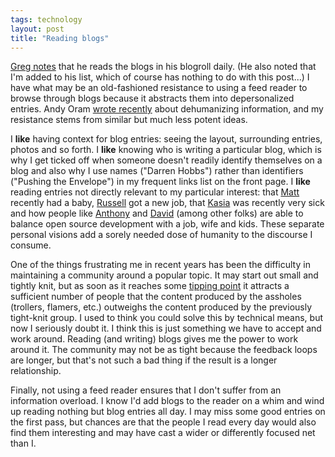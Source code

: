 ```yaml
---
tags: technology
layout: post
title: "Reading blogs"
---
```




<a href="http://greg.klebus.com/blog/index.do?date=20021223#224904">Greg notes</a> that he reads the blogs in his blogroll daily. (He also noted that I'm added to his list, which of course has nothing to do with this post...) I have what may be an old-fashioned resistance to using a feed reader to browse through blogs because it abstracts them into depersonalized entries. Andy Oram <a href="http://www.oreillynet.com/pub/wlg/2464">wrote recently</a> about dehumanizing information, and my resistance stems from similar but much less potent ideas.

<p>I <b>like</b> having context for blog entries: seeing the layout, surrounding entries, photos and so forth. I <b>like</b> knowing who is writing a particular blog, which is why I get ticked off when someone doesn't readily identify themselves on a blog and also why I use names ("Darren Hobbs") rather than identifiers ("Pushing the Envelope") in my frequent links list on the front page. I <b>like</b> reading entries not directly relevant to my particular interest: that <a href="http://www.raibledesigns.com/home.jsp?username=rd">Matt</a> recently had a baby, <a href="http://www.beattie.info/notebook/">Russell</a> got a new job, that <a href="http://www.unix-girl.com/blog/">Kasia</a> was recently very sick and how people like <a href="http://roller.anthonyeden.com/page/aeden/">Anthony</a> and <a href="http://www.rollerweblogger.org/page/roller/">David</a> (among other folks) are able to balance open source development with a job, wife and kids. These separate personal visions add a sorely needed dose of humanity to the discourse I consume.</p>

<p>One of the things frustrating me in recent years has been the difficulty in maintaining a community around a popular topic. It may start out small and tightly knit, but as soon as it reaches some <a href="http://www.gladwell.com/books.html">tipping point</a> it attracts a sufficient number of people that the content produced by the assholes (trollers, flamers, etc.) outweighs the content produced by the previously tight-knit group. I used to think you could solve this by technical means, but now I seriously doubt it. I think this is just something we have to accept and work around. Reading (and writing) blogs gives me the power to work around it. The community may not be as tight because the feedback loops are longer, but that's not such a bad thing if the result is a longer relationship.</p>

<p>Finally, not using a feed reader ensures that I don't suffer from an information overload. I know I'd add blogs to the reader on a whim and wind up reading nothing but blog entries all day. I may miss some good entries on the first pass, but chances are that the people I read every day would also find them interesting and may have cast a wider or differently focused net than I.</p>


